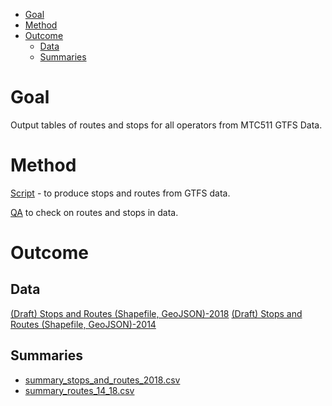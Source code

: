 <!-- MarkdownTOC bracket="round" autolink="true" -->

- [Goal](#goal)
- [Method](#method)
- [Outcome](#outcome)
	- [Data](#data)
	- [Summaries](#summaries)

<!-- /MarkdownTOC -->


# Goal 

Output tables of routes and stops for all operators from MTC511 GTFS Data. 

# Method

[Script](https://github.com/BayAreaMetro/Data-And-Visualization-Projects/blob/master/transit/all_operators.r) - to produce stops and routes from GTFS data. 

[QA](https://github.com/BayAreaMetro/Data-And-Visualization-Projects/blob/master/transit/qa.r) to check on routes and stops in data. 

# Outcome

## Data

[(Draft) Stops and Routes (Shapefile, GeoJSON)-2018](https://mtcdrive.box.com/v/june-2018-draft-1-transit-feat)
[(Draft) Stops and Routes (Shapefile, GeoJSON)-2014](https://mtcdrive.box.com/s/d160lpolkbna0778kp938vt50jvkztj3)

## Summaries

- [summary_stops_and_routes_2018.csv](summary_stops_and_routes_2018.csv)
- [summary_routes_14_18.csv](summary_routes_14_18.csv)